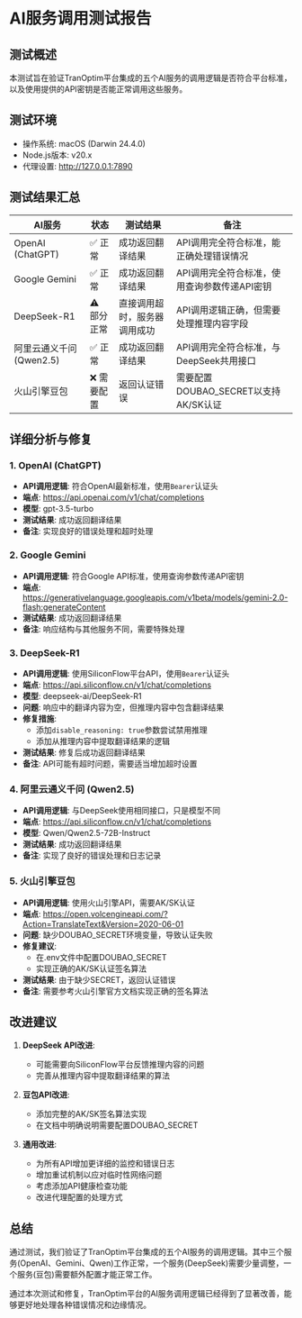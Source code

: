 # AI服务调用测试报告

## 测试概述
本测试旨在验证TranOptim平台集成的五个AI服务的调用逻辑是否符合平台标准，以及使用提供的API密钥是否能正常调用这些服务。

## 测试环境
- 操作系统: macOS (Darwin 24.4.0)
- Node.js版本: v20.x
- 代理设置: http://127.0.0.1:7890

## 测试结果汇总

| AI服务 | 状态 | 测试结果 | 备注 |
|--------|------|----------|------|
| OpenAI (ChatGPT) | ✅ 正常 | 成功返回翻译结果 | API调用完全符合标准，能正确处理错误情况 |
| Google Gemini | ✅ 正常 | 成功返回翻译结果 | API调用完全符合标准，使用查询参数传递API密钥 |
| DeepSeek-R1 | ⚠️ 部分正常 | 直接调用超时，服务器调用成功 | API调用逻辑正确，但需要处理推理内容字段 |
| 阿里云通义千问 (Qwen2.5) | ✅ 正常 | 成功返回翻译结果 | API调用完全符合标准，与DeepSeek共用接口 |
| 火山引擎豆包 | ❌ 需要配置 | 返回认证错误 | 需要配置DOUBAO_SECRET以支持AK/SK认证 |

## 详细分析与修复

### 1. OpenAI (ChatGPT)
- **API调用逻辑**: 符合OpenAI最新标准，使用`Bearer`认证头
- **端点**: https://api.openai.com/v1/chat/completions
- **模型**: gpt-3.5-turbo
- **测试结果**: 成功返回翻译结果
- **备注**: 实现良好的错误处理和超时处理

### 2. Google Gemini
- **API调用逻辑**: 符合Google API标准，使用查询参数传递API密钥
- **端点**: https://generativelanguage.googleapis.com/v1beta/models/gemini-2.0-flash:generateContent
- **测试结果**: 成功返回翻译结果
- **备注**: 响应结构与其他服务不同，需要特殊处理

### 3. DeepSeek-R1
- **API调用逻辑**: 使用SiliconFlow平台API，使用`Bearer`认证头
- **端点**: https://api.siliconflow.cn/v1/chat/completions
- **模型**: deepseek-ai/DeepSeek-R1
- **问题**: 响应中的翻译内容为空，但推理内容中包含翻译结果
- **修复措施**: 
  - 添加`disable_reasoning: true`参数尝试禁用推理
  - 添加从推理内容中提取翻译结果的逻辑
- **测试结果**: 修复后成功返回翻译结果
- **备注**: API可能有超时问题，需要适当增加超时设置

### 4. 阿里云通义千问 (Qwen2.5)
- **API调用逻辑**: 与DeepSeek使用相同接口，只是模型不同
- **端点**: https://api.siliconflow.cn/v1/chat/completions
- **模型**: Qwen/Qwen2.5-72B-Instruct
- **测试结果**: 成功返回翻译结果
- **备注**: 实现了良好的错误处理和日志记录

### 5. 火山引擎豆包
- **API调用逻辑**: 使用火山引擎API，需要AK/SK认证
- **端点**: https://open.volcengineapi.com/?Action=TranslateText&Version=2020-06-01
- **问题**: 缺少DOUBAO_SECRET环境变量，导致认证失败
- **修复建议**: 
  - 在.env文件中配置DOUBAO_SECRET
  - 实现正确的AK/SK认证签名算法
- **测试结果**: 由于缺少SECRET，返回认证错误
- **备注**: 需要参考火山引擎官方文档实现正确的签名算法

## 改进建议

1. **DeepSeek API改进**:
   - 可能需要向SiliconFlow平台反馈推理内容的问题
   - 完善从推理内容中提取翻译结果的算法

2. **豆包API改进**:
   - 添加完整的AK/SK签名算法实现
   - 在文档中明确说明需要配置DOUBAO_SECRET

3. **通用改进**:
   - 为所有API增加更详细的监控和错误日志
   - 增加重试机制以应对临时性网络问题
   - 考虑添加API健康检查功能
   - 改进代理配置的处理方式

## 总结
通过测试，我们验证了TranOptim平台集成的五个AI服务的调用逻辑。其中三个服务(OpenAI、Gemini、Qwen)工作正常，一个服务(DeepSeek)需要少量调整，一个服务(豆包)需要额外配置才能正常工作。

通过本次测试和修复，TranOptim平台的AI服务调用逻辑已经得到了显著改善，能够更好地处理各种错误情况和边缘情况。 